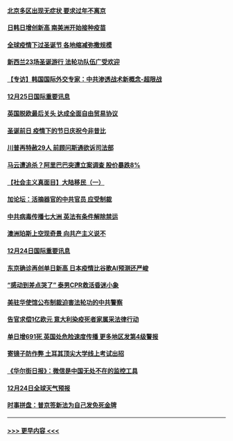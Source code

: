 #### [北京多区出现无症状 要求过年不离京](../pages/prog202/a103017899.md?t=12260251) 
#### [日韩日增创新高 南美洲开始接种疫苗](../pages/prog202/a103017903.md?t=12260251) 
#### [全球疫情下过圣诞节  各地缩减弥撒规模](../pages/prog202/a103017892.md?t=12260251) 
#### [新西兰23场圣诞游行 法轮功队伍广受欢迎](../pages/prog202/a103017845.md?t=12260251) 
#### [【专访】韩国国际外交专家：中共渗透战术新概念-超限战](../pages/prog202/a103017830.md?t=12260251) 
#### [12月25日国际重要讯息](../pages/prog202/a103017766.md?t=12260251) 
#### [英国脱欧最后关头 达成全面自由贸易协议](../pages/prog202/a103017485.md?t=12260251) 
#### [圣诞前日 疫情下的节日庆祝今非昔比](../pages/prog202/a103017469.md?t=12260251) 
#### [川普再特赦29人 前顾问斯通欲诉司法部](../pages/prog202/a103017441.md?t=12260251) 
#### [马云遭追杀？阿里巴巴突遭立案调查 股价暴跌8%](../pages/prog202/a103017312.md?t=12260251) 
#### [【社会主义真面目】大陆移民（一）](../pages/prog202/a103017275.md?t=12260251) 
#### [加论坛：活摘器官的中共官员 应受制裁](../pages/prog202/a103017251.md?t=12260251) 
#### [中共病毒传播七大洲 英法有条件解除禁运](../pages/prog202/a103017241.md?t=12260251) 
#### [澳洲珀斯上空现奇景 向共产主义说不](../pages/prog202/a103017129.md?t=12260251) 
#### [12月24日国际重要讯息](../pages/prog202/a103017112.md?t=12260251) 
#### [东京确诊再创单日新高 日本疫情比谷歌AI预测还严峻](../pages/prog202/a103017084.md?t=12260251) 
#### [“感动到差点哭了” 泰男CPR救活昏迷小象](../pages/prog202/a103017059.md?t=12260251) 
#### [美驻华使馆公布制裁迫害法轮功的中共警察](../pages/prog202/a103017058.md?t=12260251) 
#### [告官求偿1亿欧元 意大利染疫死者家属采法律行动](../pages/prog202/a103016975.md?t=12260251) 
#### [单日增691死 英国处危险速度传播 更多地区发第4级警报](../pages/prog202/a103016868.md?t=12260251) 
#### [寄镜子防作弊  土耳其顶尖大学线上考试出招](../pages/prog202/a103016844.md?t=12260251) 
#### [《华尔街日报》：微信是中国无处不在的监控工具](../pages/prog202/a103016770.md?t=12260251) 
#### [12月24日全球天气预报](../pages/prog202/a103016717.md?t=12260251) 
#### [时事拼盘：普京签新法为自己发免死金牌](../pages/prog202/a103016718.md?t=12260251) 

----
#### [ >>> 更早内容 <<< ](../indexes/prog202-earlier.md)
